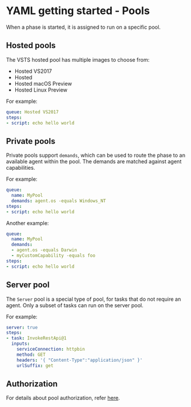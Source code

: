 # YAML getting started - Pools

When a phase is started, it is assigned to run on a specific pool.

## Hosted pools

The VSTS hosted pool has multiple images to choose from:
- Hosted VS2017
- Hosted
- Hosted macOS Preview
- Hosted Linux Preview

For example:

```yaml
queue: Hosted VS2017
steps:
- script: echo hello world
```

## Private pools

Private pools support `demands`, which can be used to route the phase to an available agent
within the pool. The demands are matched against agent capabilities.

For example:

```yaml
queue:
  name: MyPool
  demands: agent.os -equals Windows_NT
steps:
- script: echo hello world
```

Another example:

```yaml
queue:
  name: MyPool
  demands:
  - agent.os -equals Darwin
  - myCustomCapability -equals foo
steps:
- script: echo hello world
```

## Server pool

The `Server` pool is a special type of pool, for tasks that do not require an agent.
Only a subset of tasks can run on the server pool.

For example:

```yaml
server: true
steps:
- task: InvokeRestApi@1
  inputs:
    serviceConnection: httpbin
    method: GET
    headers: '{ "Content-Type":"application/json" }'
    urlSuffix: get
```

## Authorization

For details about pool authorization, refer [here](authz.md).

